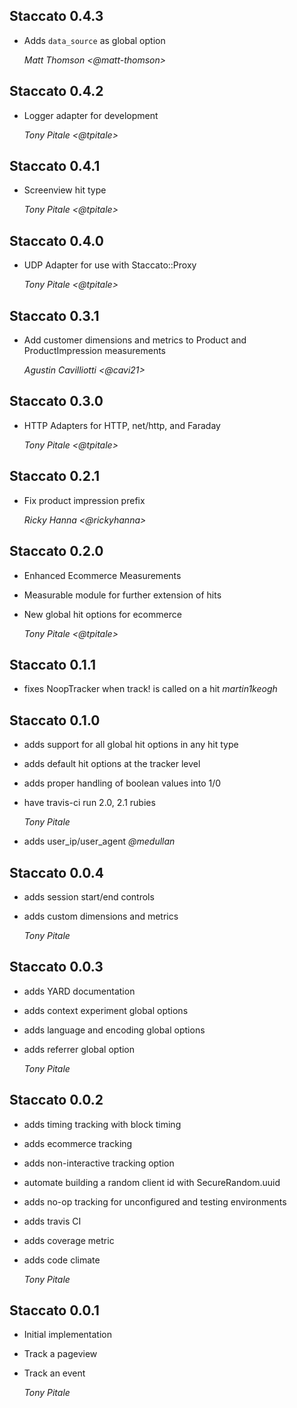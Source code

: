 ## Staccato 0.4.3 ##

*   Adds `data_source` as global option

    *Matt Thomson <@matt-thomson>*

## Staccato 0.4.2 ##

*   Logger adapter for development

    *Tony Pitale <@tpitale>*

## Staccato 0.4.1 ##

*   Screenview hit type

    *Tony Pitale <@tpitale>*

## Staccato 0.4.0 ##

*   UDP Adapter for use with Staccato::Proxy

    *Tony Pitale <@tpitale>*

## Staccato 0.3.1 ##

*   Add customer dimensions and metrics to Product and ProductImpression measurements

    *Agustin Cavilliotti <@cavi21>*

## Staccato 0.3.0 ##

*   HTTP Adapters for HTTP, net/http, and Faraday

    *Tony Pitale <@tpitale>*

## Staccato 0.2.1 ##

*   Fix product impression prefix

    *Ricky Hanna <@rickyhanna>*

## Staccato 0.2.0 ##

*   Enhanced Ecommerce Measurements
*   Measurable module for further extension of hits
*   New global hit options for ecommerce

    *Tony Pitale <@tpitale>*

## Staccato 0.1.1 ##

*   fixes NoopTracker when track! is called on a hit *martin1keogh*

## Staccato 0.1.0 ##

*   adds support for all global hit options in any hit type
*   adds default hit options at the tracker level
*   adds proper handling of boolean values into 1/0
*   have travis-ci run 2.0, 2.1 rubies

    *Tony Pitale*

*   adds user_ip/user_agent *@medullan*

## Staccato 0.0.4 ##

*   adds session start/end controls
*   adds custom dimensions and metrics

    *Tony Pitale*

## Staccato 0.0.3 ##

*   adds YARD documentation
*   adds context experiment global options
*   adds language and encoding global options
*   adds referrer global option

    *Tony Pitale*

## Staccato 0.0.2 ##

*   adds timing tracking with block timing
*   adds ecommerce tracking
*   adds non-interactive tracking option
*   automate building a random client id with SecureRandom.uuid
*   adds no-op tracking for unconfigured and testing environments
*   adds travis CI
*   adds coverage metric
*   adds code climate

    *Tony Pitale*

## Staccato 0.0.1 ##

*   Initial implementation
*   Track a pageview
*   Track an event

    *Tony Pitale*
